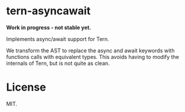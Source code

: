 # tern-asyncawait

**Work in progress - not stable yet.**

Implements async/await support for Tern.

We transform the AST to replace the async and await keywords with functions
calls with equivalent types. This avoids having to modify the internals of Tern,
but is not quite as clean.

# License

MIT.
